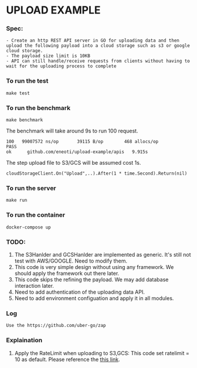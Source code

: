 # UPLOAD EXAMPLE
### Spec:
    - Create an http REST API server in GO for uploading data and then upload the following payload into a cloud storage such as s3 or google cloud storage.
    - The payload size limit is 10KB
    - API can still handle/receive requests from clients without having to wait for the uploading process to complete

### To run the test
```
make test
```
### To run the benchmark
```
make benchmark
```
The benchmark will take around 9s to run 100 request.

```
100	  99007572 ns/op	   39115 B/op	     468 allocs/op
PASS
ok  	github.com/eneoti/upload-example/apis	9.915s
```

The step upload file to S3/GCS will be assumed cost 1s.
```
cloudStorageClient.On("Upload",..).After(1 * time.Second).Return(nil)
```


### To run the server
```
make run
```
### To run the container
```
docker-compose up
```

### TODO:
1. The S3Hanlder and GCSHanlder are implemented as generic. It's still not test with AWS/GOOGLE.
Need to modify them.
2. This code is very simple design without using any framework. We should apply the framework out there later.
3. This code skips the refining the payload. We may add database interaction later.
4. Need to add authentication of the uploading data API.
5. Need to add environment configuation and apply it in all modules.

### Log
```
Use the https://github.com/uber-go/zap
```
### Explaination
1. Apply the RateLimit when uploading to S3,GCS:
	This code set ratelimit = 10 as default. Please reference the [this link](https://aws.amazon.com/premiumsupport/knowledge-center/s3-503-within-request-rate-prefix/).

